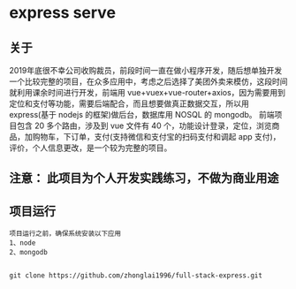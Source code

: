 # express serve

## 关于

2019年底很不幸公司收购裁员，前段时间一直在做小程序开发，随后想单独开发一个比较完整的项目，在众多应用中，考虑之后选择了美团外卖来模仿，这段时间就利用课余时间进行开发，前端用 vue+vuex+vue-router+axios，因为需要用到定位和支付等功能，需要后端配合，而且想要做真正数据交互，所以用 express(基于 nodejs 的框架)做后台，数据库用 NOSQL 的 mongodb。 前端项目包含 20 多个路由，涉及到 vue 文件有 40 个，功能设计登录，定位，浏览商品，加购物车，下订单，支付(支持微信和支付宝的扫码支付和调起 app 支付)，评价，个人信息更改，是一个较为完整的项目。

## 注意： 此项目为个人开发实践练习，不做为商业用途

## 项目运行

```
项目运行之前，确保系统安装以下应用
1、node
2、mongodb
```

```

git clone https://github.com/zhonglai1996/full-stack-express.git

```
